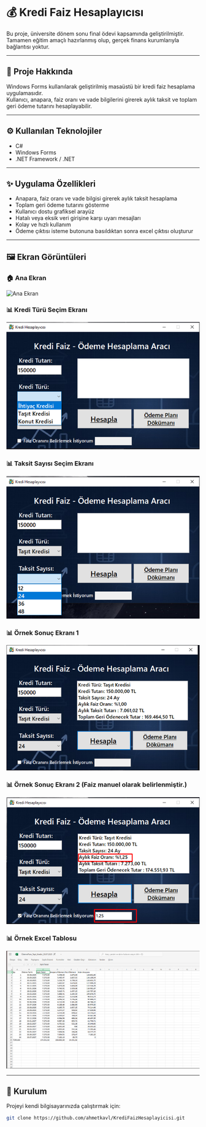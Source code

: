 # 💰 Kredi Faiz Hesaplayıcısı

Bu proje, üniversite dönem sonu final ödevi kapsamında geliştirilmiştir.  
Tamamen eğitim amaçlı hazırlanmış olup, gerçek finans kurumlarıyla bağlantısı yoktur.

---

## 🧾 Proje Hakkında

Windows Forms kullanılarak geliştirilmiş masaüstü bir kredi faiz hesaplama uygulamasıdır.  
Kullanıcı, anapara, faiz oranı ve vade bilgilerini girerek aylık taksit ve toplam geri ödeme tutarını hesaplayabilir.

---

## ⚙️ Kullanılan Teknolojiler

- C#  
- Windows Forms  
- .NET Framework / .NET  

---

## ✨ Uygulama Özellikleri

- Anapara, faiz oranı ve vade bilgisi girerek aylık taksit hesaplama  
- Toplam geri ödeme tutarını gösterme  
- Kullanıcı dostu grafiksel arayüz  
- Hatalı veya eksik veri girişine karşı uyarı mesajları  
- Kolay ve hızlı kullanım
- Ödeme çıktısı isteme butonuna basıldıktan sonra excel çıktısı oluşturur

---

## 🖼️ Ekran Görüntüleri

### 🏠 Ana Ekran  
![Ana Ekran](images/uygulamaekrani.png)

### 📊 Kredi Türü Seçim Ekranı
![Kredi Türü](images/kreditürü.png)

### 📊 Taksit Sayısı Seçim Ekranı
![Taksit Sayısı](images/taksitsayisi.png)

### 📊 Örnek Sonuç Ekranı 1
![Hesaplama Sonucu 1](images/orneksonuc1.png)

### 📊 Örnek Sonuç Ekranı 2 (Faiz manuel olarak belirlenmiştir.)
![Hesaplama Sonucu 2](images/orneksonuc2.png)

### 📊 Örnek Excel Tablosu
![Excel Tablosu](images/ornektablo.png)

---

## 📁 Kurulum

Projeyi kendi bilgisayarınızda çalıştırmak için:

```bash
git clone https://github.com/ahmetkavl/KrediFaizHesaplayicisi.git
